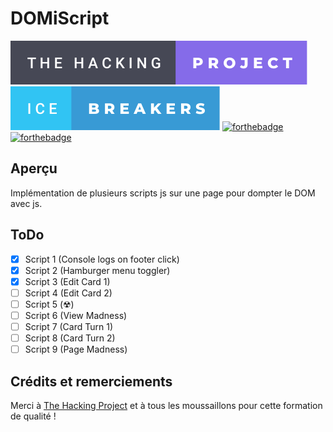 # DOMiScript

[![forthebadge](./assets/badges/the-hacking-project-badge.svg)](https://forthebadge.com)
[![forthebadge](./assets/badges/ice-breakers-badge.svg)](https://forthebadge.com)
[![forthebadge](https://forthebadge.com/images/badges/built-with-love.svg)](https://forthebadge.com)
[![forthebadge](https://forthebadge.com/images/badges/made-with-javascript.svg)](https://forthebadge.com)

## Aperçu

Implémentation de plusieurs scripts js sur une page pour dompter le DOM avec js.

## ToDo

- [x] Script 1 (Console logs on footer click)
- [x] Script 2 (Hamburger menu toggler)
- [x] Script 3 (Edit Card 1)
- [ ] Script 4 (Edit Card 2)
- [ ] Script 5 (☢)
- [ ] Script 6 (View Madness)
- [ ] Script 7 (Card Turn 1)
- [ ] Script 8 (Card Turn 2)
- [ ] Script 9 (Page Madness)
 
## Crédits et remerciements

Merci à [The Hacking Project](https://www.thehackingproject.org/) et à tous les moussaillons pour cette formation de qualité !
